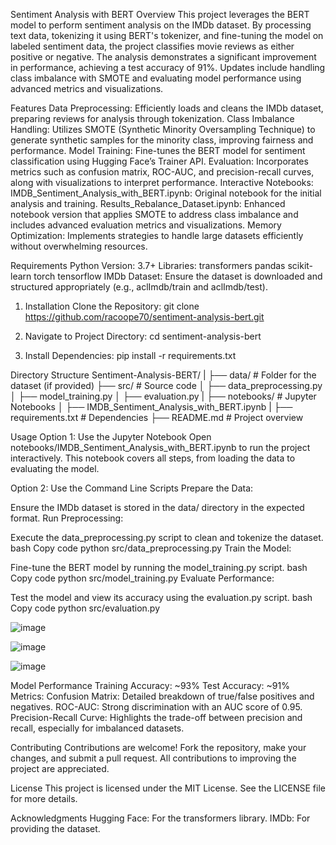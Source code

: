 Sentiment Analysis with BERT
Overview
This project leverages the BERT model to perform sentiment analysis on the IMDb dataset. By processing text data, tokenizing it using BERT's tokenizer, and fine-tuning the model on labeled sentiment data, the project classifies movie reviews as either positive or negative. The analysis demonstrates a significant improvement in performance, achieving a test accuracy of 91%. Updates include handling class imbalance with SMOTE and evaluating model performance using advanced metrics and visualizations.

Features
Data Preprocessing: Efficiently loads and cleans the IMDb dataset, preparing reviews for analysis through tokenization.
Class Imbalance Handling: Utilizes SMOTE (Synthetic Minority Oversampling Technique) to generate synthetic samples for the minority class, improving fairness and performance.
Model Training: Fine-tunes the BERT model for sentiment classification using Hugging Face’s Trainer API.
Evaluation: Incorporates metrics such as confusion matrix, ROC-AUC, and precision-recall curves, along with visualizations to interpret performance.
Interactive Notebooks:
IMDB_Sentiment_Analysis_with_BERT.ipynb: Original notebook for the initial analysis and training.
Results_Rebalance_Dataset.ipynb: Enhanced notebook version that applies SMOTE to address class imbalance and includes advanced evaluation metrics and visualizations.
Memory Optimization: Implements strategies to handle large datasets efficiently without overwhelming resources.

Requirements
Python Version: 3.7+
Libraries:
transformers
pandas
scikit-learn
torch
tensorflow
IMDb Dataset: Ensure the dataset is downloaded and structured appropriately (e.g., aclImdb/train and aclImdb/test).

1) Installation
Clone the Repository:
git clone https://github.com/racoope70/sentiment-analysis-bert.git

2) Navigate to Project Directory:
cd sentiment-analysis-bert

3) Install Dependencies:
pip install -r requirements.txt

Directory Structure
Sentiment-Analysis-BERT/
|
├── data/                    # Folder for the dataset (if provided)
├── src/                     # Source code
│   ├── data_preprocessing.py
│   ├── model_training.py
│   ├── evaluation.py
|
├── notebooks/               # Jupyter Notebooks
│   ├── IMDB_Sentiment_Analysis_with_BERT.ipynb
|
├── requirements.txt         # Dependencies
├── README.md                # Project overview

Usage
Option 1: Use the Jupyter Notebook
Open notebooks/IMDB_Sentiment_Analysis_with_BERT.ipynb to run the project interactively.
This notebook covers all steps, from loading the data to evaluating the model.

Option 2: Use the Command Line Scripts
Prepare the Data:

Ensure the IMDb dataset is stored in the data/ directory in the expected format.
Run Preprocessing:

Execute the data_preprocessing.py script to clean and tokenize the dataset.
bash
Copy code
python src/data_preprocessing.py
Train the Model:

Fine-tune the BERT model by running the model_training.py script.
bash
Copy code
python src/model_training.py
Evaluate Performance:

Test the model and view its accuracy using the evaluation.py script.
bash
Copy code
python src/evaluation.py

![image](https://github.com/user-attachments/assets/a64f2a6b-a38a-44a7-a709-e52f2e3528f6)

![image](https://github.com/user-attachments/assets/1483aced-57b1-462c-9be2-1b283e52a3bf)

![image](https://github.com/user-attachments/assets/71653915-b035-4154-a5f8-c1c76ad0c4cd)


Model Performance
Training Accuracy: ~93%
Test Accuracy: ~91%
Metrics:
Confusion Matrix: Detailed breakdown of true/false positives and negatives.
ROC-AUC: Strong discrimination with an AUC score of 0.95.
Precision-Recall Curve: Highlights the trade-off between precision and recall, especially for imbalanced datasets.

Contributing
Contributions are welcome! Fork the repository, make your changes, and submit a pull request. All contributions to improving the project are appreciated.

License
This project is licensed under the MIT License. See the LICENSE file for more details.

Acknowledgments
Hugging Face: For the transformers library.
IMDb: For providing the dataset.

